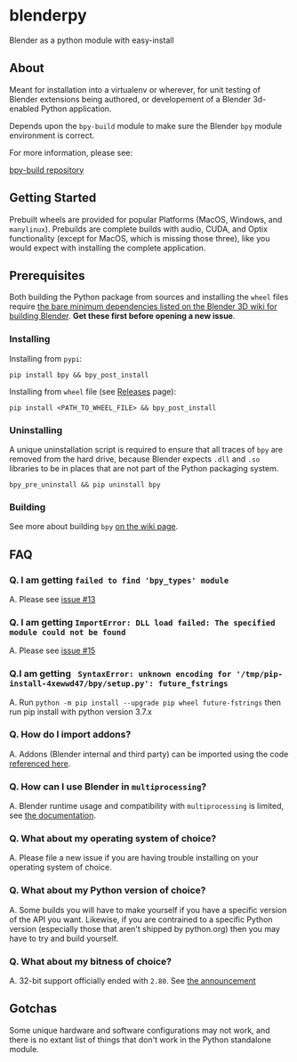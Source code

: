 # blenderpy
Blender as a python module with easy-install

## About

Meant for installation into a virtualenv or wherever, for unit testing of Blender extensions being authored, or developement of a Blender 3d-enabled Python application.

Depends upon the `bpy-build` module to make sure the Blender `bpy` module environment is correct.

For more information, please see:

[bpy-build repository](https://github.com/TylerGubala/bpy-build)

## Getting Started

Prebuilt wheels are provided for popular Platforms (MacOS, Windows, and `manylinux`). Prebuilds are complete builds with audio, CUDA, and Optix functionality (except for MacOS, which is missing those three), like you would expect with installing the complete application.

## Prerequisites

Both building the Python package from sources and installing the `wheel` files require [the bare minimum dependencies listed on the Blender 3D wiki for building Blender](https://wiki.blender.org/wiki/Building_Blender). **Get these first before opening a new issue**.

### Installing

Installing from `pypi`:

`pip install bpy && bpy_post_install`

Installing from `wheel` file (see [Releases](https://github.com/TylerGubala/blenderpy/releases) page):

`pip install <PATH_TO_WHEEL_FILE> && bpy_post_install`

### Uninstalling

A unique uninstallation script is required to ensure that all traces of `bpy` are removed from the hard drive, because Blender expects `.dll` and `.so` libraries to be in places that are not part of the Python packaging system.

`bpy_pre_uninstall && pip uninstall bpy`

### Building

See more about building `bpy` [on the wiki page](https://github.com/TylerGubala/blenderpy/wiki/Building).

## FAQ

### Q. I am getting `failed to find 'bpy_types' module`

A. Please see [issue #13](https://github.com/TylerGubala/blenderpy/issues/13)

### Q. I am getting `ImportError: DLL load failed: The specified module could not be found`

A. Please see [issue #15](https://github.com/TylerGubala/blenderpy/issues/15)

### Q.I am getting ` SyntaxError: unknown encoding for '/tmp/pip-install-4xewwd47/bpy/setup.py': future_fstrings`

A. Run ``` python -m pip install --upgrade pip wheel future-fstrings ``` then run pip install with python version 3.7.x

### Q. How do I import addons?

A. Addons (Blender internal and third party) can be imported using the code [referenced here](https://github.com/TylerGubala/blenderpy/wiki/Caveat---Importing-Addons).

### Q. How can I use Blender in `multiprocessing`?

A. Blender runtime usage and compatibility with `multiprocessing` is limited, see [the documentation](https://github.com/TylerGubala/blenderpy/wiki/Caveat---Usage-with-multiprocessing).

### Q. What about my operating system of choice?

A. Please file a new issue if you are having trouble installing on your operating system of choice.

### Q. What about my Python version of choice?

A. Some builds you will have to make yourself if you have a specific version of the API you want. Likewise, if you are contrained to a specific Python version (especially those that aren't shipped by python.org) then you may have to try and build yourself.

### Q. What about my bitness of choice?

A. 32-bit support officially ended with `2.80`. See [the announcement](https://lists.blender.org/pipermail/bf-committers/2019-August/050124.html)

## Gotchas

Some unique hardware and software configurations may not work, and there is no extant list of things that don't work in the Python standalone module.
